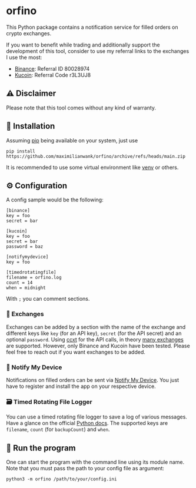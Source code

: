 # orfino
This Python package contains a notification service for filled orders on crypto exchanges.

If you want to benefit while trading and additionally support the development of this tool, consider to use my referral 
links to the exchanges I use the most:

* [Binance](https://accounts.binance.com/en/register?ref=80028974): Referral ID 80028974
* [Kucoin](https://www.kucoin.com/ucenter/signup?rcode=r3L3UJ8): Referral Code r3L3UJ8

## :warning: Disclaimer

Please note that this tool comes without any kind of warranty.

## :electric_plug: Installation

Assuming [pip](https://pip.pypa.io/) being available on your system, just use

```
pip install https://github.com/maximilianwank/orfino/archive/refs/heads/main.zip
```

It is recommended to use some virtual environment like [venv](https://docs.python.org/3/library/venv.html) or others.

## :gear: Configuration

A config sample would be the following:

```
[binance]
key = foo
secret = bar

[kucoin]
key = foo
secret = bar
password = baz

[notifymydevice]
key = foo

[timedrotatingfile]
filename = orfino.log
count = 14
when = midnight
```

With `;` you can comment sections.

### :currency_exchange: Exchanges

Exchanges can be added by a section with the name of the exchange and different keys like `key` (for an API key), 
`secret` (for the API secret) and an optional `password`. Using [ccxt](https://github.com/ccxt/ccxt) for the API calls, 
in theory [many exchanges](https://github.com/ccxt/ccxt#certified-cryptocurrency-exchanges) are supported. However, 
only Binance and Kucoin have been tested. Please feel free to reach out if you want exchanges to be added.

### :bell: Notify My Device

Notifications on filled orders can be sent via [Notify My Device](https://www.notifymydevice.com/). You just have to 
register and install the app on your respective device.

### :card_file_box: Timed Rotating File Logger

You can use a timed rotating file logger to save a log of various messages. Have a glance on the official 
[Python docs](https://docs.python.org/3/library/logging.handlers.html#timedrotatingfilehandler). The supported keys are 
`filename`, `count` (for `backupCount`) and `when`.

## :running: Run the program

One can start the program with the command line using its module name. 
Note that you must pass the path to your config file as argument:

```
python3 -m orfino /path/to/your/config.ini
```
